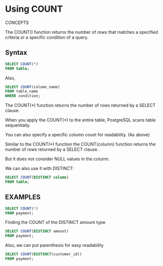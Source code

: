 # Using COUNT

CONCEPTS 

The COUNT() function returns the number of rows that matches 
a specified criteria or a specific condition of a query.


## Syntax 

```sql
SELECT COUNT(*)
FROM table;
```

Also,  

```sql
SELECT COUNT(column_name)
FROM table_name
WHERE condition;
```

The COUNT(*) function returns the number of rows returned by a SELECT clause.

When you apply the COUNT(*) to the entire table, PostgreSQL scans table 
sequentially.

You can also specify a specific column count for readability. (As above)

Similar to the COUNT(*) function the COUNT(column) function returns the number 
of rows returned by a SELECT clause.

But it does not consider NULL values in the column. 

We can also use it with DISTINCT:

```sql
SELECT COUNT(DISTINCT column)
FROM table;
```

## EXAMPLES 

```sql
SELECT COUNT(*)
FROM payment;
```

Finding the COUNT of the DISTINCT amount type


```sql
SELECT COUNT(DISTINCT amount)
FROM payment;
```

Also, we can put parenthesis for easy readability

```sql
SELECT COUNT(DISTINCT(customer_id))
FROM payment;
```